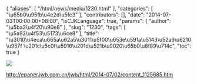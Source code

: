 {
    "aliases": [
        "/html/news/media/1230.html"
    ],
    "categories": [
        "\u65b0\u95fb\u4e2d\u5fc3"
    ],
    "contributors": [],
    "date": "2014-07-03T00:00:00+08:00",
    "isCJKLanguage": true,
    "params": {
        "author": "\u5ba3\u4f20\u90e8"
    },
    "slug": "1230",
    "tags": [
        "\u5a92\u4f53\u5173\u6ce8"
    ],
    "title": "\u3010\u4eca\u665a\u62a5\u3011\u5f00\u653e\u591a\u5143\u52a9\u6210\u957f \u201c\u5c0f\u5916\u201d\u521b\u9020\u65b0\u8f89\u714c",
    "toc": true
}


<img
    src="http://epaper.jwb.com.cn/jwb/page/1/2014-07/02/11/2014070211_brief.jpg"
    style="display:block;margin-left:auto;margin-right:auto;"
    decoding="async"
    fetchpriority="auto"
    loading="lazy"
/>




<http://epaper.jwb.com.cn/jwb/html/2014-07/02/content_1125685.htm>




  



